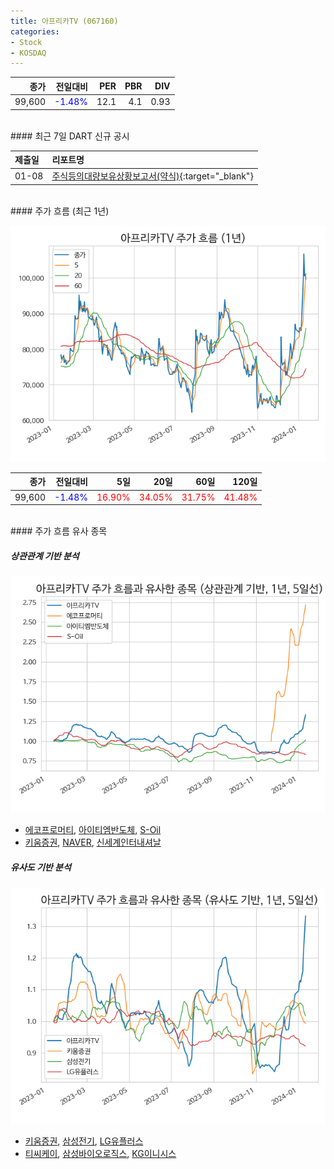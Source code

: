 ```yaml
---
title: 아프리카TV (067160)
categories:
- Stock
- KOSDAQ
---
```


|종가|전일대비|PER|PBR|DIV|
|---:|-------:|--:|--:|--:|
|99,600|<span style="color: blue">-1.48%</span>|12.1|4.1|0.93|

<!-- more -->

<br>
#### 최근 7일 DART 신규 공시


|제출일|리포트명|
|:-----|:-------|
|01-08|[주식등의대량보유상황보고서(약식)](https://dart.fss.or.kr/dsaf001/main.do?rcpNo=20240108000581){:target="_blank"}|

<br>
#### 주가 흐름 (최근 1년)

![067160](/assets/images/stock/067160.png)

|종가|전일대비|5일|20일|60일|120일|
|---:|-------:|--:|---:|---:|----:|
|99,600|<span style="color: blue">-1.48%</span>|<span style="color: red">16.90%</span>|<span style="color: red">34.05%</span>|<span style="color: red">31.75%</span>|<span style="color: red">41.48%</span>|

<br>
#### 주가 흐름 유사 종목

##### 상관관계 기반 분석

![067160](/assets/images/stock/067160_corr.png)
- [에코프로머티](/450080/), [아이티엠반도체](/084850/), [S-Oil](/010950/)
- [키움증권](/039490/), [NAVER](/035420/), [신세계인터내셔날](/031430/)

##### 유사도 기반 분석

![067160](/assets/images/stock/067160_sim.png)
- [키움증권](/039490/), [삼성전기](/009150/), [LG유플러스](/032640/)
- [티씨케이](/064760/), [삼성바이오로직스](/207940/), [KG이니시스](/035600/)